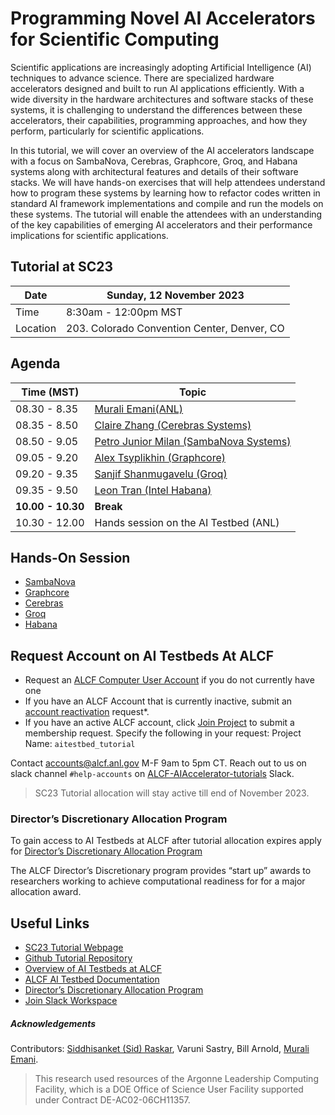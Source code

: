 # Programming Novel AI Accelerators for Scientific Computing

Scientific applications are increasingly adopting Artificial Intelligence (AI) techniques to advance science. There are specialized hardware accelerators designed and built to run AI applications efficiently. With a wide diversity in the hardware architectures and software stacks of these systems, it is challenging to understand the differences between these accelerators, their capabilities, programming approaches, and how they perform, particularly for scientific applications. 

In this tutorial, we will cover an overview of the AI accelerators landscape with a focus on SambaNova, Cerebras, Graphcore, Groq, and Habana systems along with architectural features and details of their software stacks. We will have hands-on exercises that will help attendees understand how to program these systems by learning how to refactor codes written in standard AI framework implementations and compile and run the models on these systems. The tutorial will enable the attendees with an understanding of the key capabilities of emerging AI accelerators and their performance implications for scientific applications.


## Tutorial at SC23

| Date      | Sunday, 12 November 2023     |
|-----------|------------------------------|
| Time      | 8:30am - 12:00pm MST         |
| Location  | 203. Colorado Convention Center, Denver, CO |


## Agenda

| Time (MST)          | Topic                                                   |
|--------------------|---------------------------------------------------------|
| 08.30 - 8.35       |  [Murali Emani(ANL)](./Slides/AITestbed-tutorial.pdf)                  
| 08.35 - 8.50       |  [Claire Zhang (Cerebras Systems)](./Slides/SC23_Tutorial_Cerebras.pdf)
| 08.50 - 9.05       |  [Petro Junior Milan (SambaNova Systems)](./Slides/SC23_Tutorial_SambaNova.pdf)                 
| 09.05 - 9.20       |  [Alex Tsyplikhin (Graphcore)](./Slides/SC23_Tutorial_Graphcore.pdf)                            
| 09.20 - 9.35       |  [Sanjif Shanmugavelu (Groq)](./Slides/SC23_Tutorial_Groq.pdf)                             
| 09.35 - 9.50       |  [Leon Tran (Intel Habana)](./Slides/SC23_Tutorial_Habana.pdf)                                     
| **10.00 - 10.30**  |  **Break**
| 10.30 - 12.00      |  Hands session on the AI Testbed (ANL)

## Hands-On Session

* [SambaNova](./SambaNova/README.md)                                    
* [Graphcore](./Graphcore/README.md)  
* [Cerebras](./Cerebras/README.md)    
* [Groq](./Groq/README.md)        
* [Habana](./Habana/README.md)      


## Request Account on AI Testbeds At ALCF

* Request an [ALCF Computer User Account](https://accounts.alcf.anl.gov/accountRequest) if you do not currently have one
* If you have an ALCF Account that is currently inactive, submit an [account reactivation](https://accounts.alcf.anl.gov/accountReactivate) request*.
* If you have an active ALCF account, click [Join Project](https://accounts.alcf.anl.gov/joinProject) to submit a membership request. Specify the following in your request: 
  Project Name: `aitestbed_tutorial`

Contact accounts@alcf.anl.gov M-F 9am to 5pm CT. 
Reach out to us on slack channel `#help-accounts` on [ALCF-AIAccelerator-tutorials](https://join.slack.com/t/alcf-aiacc-tutorials/shared_invite/zt-25yjc7tnm-AlqTNcWrbH0c1KVNEExTuw) Slack. 

>SC23 Tutorial allocation will stay active till end of November 2023. 

### Director’s Discretionary Allocation Program

To gain access to AI Testbeds at ALCF after tutorial allocation expires apply for [Director’s Discretionary Allocation Program](https://www.alcf.anl.gov/science/directors-discretionary-allocation-program)

The ALCF Director’s Discretionary program provides “start up” awards to researchers working to achieve computational readiness for for a major allocation award.



## Useful Links 

* [SC23 Tutorial Webpage](https://sc23.supercomputing.org/presentation/?id=tut139&sess=sess2121)
* [Github Tutorial Repository](https://github.com/argonne-lcf/AIaccelerators-SC23-tutorial)
* [Overview of AI Testbeds at ALCF](https://www.alcf.anl.gov/alcf-ai-testbed)
* [ALCF AI Testbed Documentation](https://www.alcf.anl.gov/support/ai-testbed-userdocs/)
* [Director’s Discretionary Allocation Program](https://www.alcf.anl.gov/science/directors-discretionary-allocation-program)
* [Join Slack Workspace](https://join.slack.com/t/alcf-aiacc-tutorials/shared_invite/zt-25yjc7tnm-AlqTNcWrbH0c1KVNEExTuw)

##### Acknowledgements

Contributors: [Siddhisanket (Sid) Raskar](https://sraskar.github.io/), Varuni Sastry, Bill Arnold, [Murali Emani](https://memani1.github.io/). 

> This research used resources of the Argonne Leadership Computing Facility, which is a DOE Office of Science User Facility supported under Contract DE-AC02-06CH11357.
